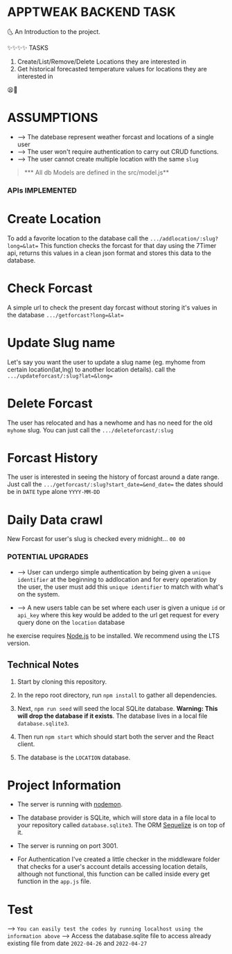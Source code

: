 # APPTWEAK BACKEND TASK

🌜 An Introduction to the project.

✨✨✨✨ TASKS
1. Create/List/Remove/Delete Locations they are interested in
2. Get historical forecasted temperature values for locations they are interested in

😫💭 
# ASSUMPTIONS

* --> The datebase represent weather forcast and locations of a single user
* --> The user won't require authentication to carry out CRUD functions.
* --> The user cannot create multiple location with the same `slug`
> *** All db Models are defined in the src/model.js**


### APIs IMPLEMENTED
# Create Location
To add a favorite location to the database call the `.../addlocation/:slug?long=&lat=`
This function checks the forcast for that day using the 7Timer api, returns this values in a clean json format and stores this data to the database.

# Check Forcast
A simple url to check the present day forcast without storing it's values in the database 
`.../getforcast?long=&lat=`

# Update Slug name
Let's say you want the user to update a slug name (eg. myhome from certain location(lat,lng) to another location details). 
call the `.../updateforcast/:slug?lat=&long=`

# Delete Forcast
The user has relocated and has a newhome and has no need for the old `myhome` slug. You can just call the 
`.../deleteforcast/:slug`

# Forcast History
The user is interested in seeing the history of forcast around a date range. Just call the 
`.../getforcast/:slug?start_date=&end_date=` the dates should be in `DATE` type alone `YYYY-MM-DD`

# Daily Data crawl
New Forcast for user's slug is checked every midnight... `00 00` 


### POTENTIAL UPGRADES
* --> User can undergo simple authentication by being given a `unique identifier` at the beginning to addlocation and for every operation by the user, the user must add this `unique identifier` to match with what's on the system.

* --> A new users table can be set where each user is given a unique `id` or `api_key` where this key would be added to the url get request for every query done on the `location` database

he exercise requires [Node.js](https://nodejs.org/en/) to be installed. We recommend using the LTS version.

 ## Technical Notes

1. Start by cloning this repository.

  

2. In the repo root directory, run `npm install` to gather all dependencies.

  

3. Next, `npm run seed` will seed the local SQLite database. **Warning: This will drop the database if it exists**. The database lives in a local file `database.sqlite3`.

  

4. Then run `npm start` which should start both the server and the React client.


5. The database is the `LOCATION` database.
  

# Project Information
  

- The server is running with [nodemon](https://nodemon.io/).

- The database provider is SQLite, which will store data in a file local to your repository called `database.sqlite3`. The ORM [Sequelize](http://docs.sequelizejs.com/) is on top of it. 

- The server is running on port 3001.

- For Authentication I've created a little checker in the middleware folder that checks for a user's account details accessing location details,
although not functional, this function can be called inside every get function in the `app.js` file.



# Test
--> `You can easily test the codes by running localhost using the information above`
--> Access the database.sqlite file to access already existing file from date `2022-04-26` and `2022-04-27`

